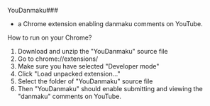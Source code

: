 YouDanmaku###

- a Chrome extension enabling danmaku comments on YouTube.

How to run on your Chrome?
1. Download and unzip the "YouDanmaku" source file
2. Go to chrome://extensions/
3. Make sure you have selected "Developer mode"
4. Click "Load unpacked extension..."
5. Select the folder of "YouDanmaku" source file
6. Then "YouDanmaku" should enable submitting and viewing the "danmaku" comments on YouTube.
